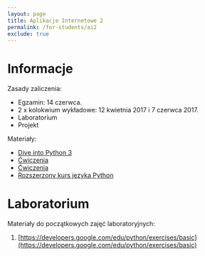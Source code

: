 ```yaml
---
layout: page
title: Aplikacje Internetowe 2 
permalink: /for-students/ai2
exclude: true
---
```


# Informacje

Zasady zaliczenia:
* Egzamin: 14 czerwca.
* 2 x kolokwium wykładowe: 12 kwietnia 2017 i 7 czerwca 2017.
* Laboratorium
* Projekt

Materiały:
* [Dive into Python 3](http://www.diveintopython3.net)
* [Ćwiczenia](http://exercism.io/languages/python/exercises)
* [Ćwiczenia](http://www.ling.gu.se/~lager/python_exercises.html)
* [Rozszerzony kurs języka Python](https://www.ii.uni.wroc.pl/~marcinm/dyd/python/)

# Laboratorium

Materiały do początkowych zajęć laboratoryjnych:
1. [https://developers.google.com/edu/python/exercises/basic](https://developers.google.com/edu/python/exercises/basic)


